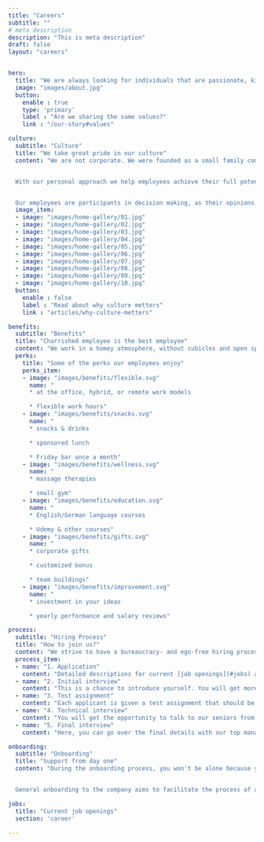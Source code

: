 ```yaml
---
title: "Careers"
subtitle: ""
# meta description
description: "This is meta description"
draft: false
layout: "careers"


hero:
  title: "We are always looking for individuals that are passionate, kind, and joyful in their pursuit of success."
  image: "images/about.jpg"
  button:
    enable : true
    type: 'primary'
    label : "Are we sharing the same values?"
    link : "/our-story#values"

culture:
  subtitle: "Culture"
  title: "We take great pride in our culture"
  content: "We are not corporate. We were founded as a small family company, and although we have significantly grown, our business approach still integrates family values.


  With our personal approach we help employees achieve their full potential by taking into account strengths and aspirations of each worker, finding the right place in the company for them, and supporting and guiding them in their journey of professional self&#8209;actualization.


  Our employees are participants in decision making, as their opinions, initiatives, and ideas are always heard and welcomed. Constructive suggestions can promptly come to life with our flat hierarchy and short decision making paths."
  image_item:
  - image: "images/home-gallery/01.jpg"
  - image: "images/home-gallery/02.jpg"
  - image: "images/home-gallery/03.jpg"
  - image: "images/home-gallery/04.jpg"
  - image: "images/home-gallery/05.jpg"
  - image: "images/home-gallery/06.jpg"
  - image: "images/home-gallery/07.jpg"
  - image: "images/home-gallery/08.jpg"
  - image: "images/home-gallery/09.jpg"
  - image: "images/home-gallery/10.jpg"
  button:
    enable : false
    label : "Read about why culture metters"
    link : "articles/why-culture-metters"

benefits:
  subtitle: "Benefits"
  title: "Charrished employee is the best employee"
  content: "We work in a homey atmosphere, without cubicles and open space areas, with enough comfortable room for peace and quiet, and a friendly and fun atmosphere to relax. We develop fantastic software solutions while also learning some fairly practical skills, consuming copious amounts of coffee, and playing PS5, darts, table tennis, and board games. Everybody is given the freedom and flexibility to create a healthy work-life balance that reflects the demands of their lifestyles while enabling them to work as productively as possible."
  perks:
    title: "Some of the perks our employees enjoy"
    perks_item:
    - image: "images/benefits/flexible.svg"
      name: "
      * at the office, hybrid, or remote work models

      * flexible work hours"
    - image: "images/benefits/snacks.svg"
      name: "
      * snacks & drinks

      * sponsored lunch

      * Friday bar once a month"
    - image: "images/benefits/wellness.svg"
      name: "
      * massage therapies

      * small gym"
    - image: "images/benefits/education.svg"
      name: "
      * English/German language courses

      * Udemy & other courses"
    - image: "images/benefits/gifts.svg"
      name: "
      * corporate gifts

      * customized bonus

      * team buildings"
    - image: "images/benefits/improvement.svg"
      name: "
      * investment in your ideas

      * yearly performance and salary reviews"

process:
  subtitle: "Hiring Process"
  title: "How to join us?"
  content: "We strive to have a bureaucracy- and ego-free hiring process that provides a welcoming experience for new employees. It's impossible to test everything with interviews and general tests, so instead of overcomplicating the process itself, if a candidate seems like a good fit, we take them on for a trial period of 3 months, with an extension being discussed after 2 months."
  process_item:
  - name: "1. Application"
    content: "Detailed descriptions for current [job openings](#jobs) are available on our website. Our HR representative will get in touch with you to set up a time for the next step if you are a qualified applicant."
  - name: "2. Initial interview"
    content: "This is a chance to introduce yourself. You will get more information about the company, our culture, benefits, and opportunities for professional development. A part of the interview is conducted in English. "
  - name: "3. Test assignment"
    content: "Each applicant is given a test assignment that should be completed from home with a deadline of 2–5 days, depending on the position for which you are applying."
  - name: "4. Technical interview"
    content: "You will get the opportunity to talk to our seniors from the field and showcase your skills."
  - name: "5. Final interview"
    content: "Here, you can go over the final details with our top management. If everything goes well, you can expect an offer soon after."

onboarding:
  subtitle: "Onboarding"
  title: "Support from day one"
  content: "During the onboarding process, you won't be alone because you'll be surrounded by experienced coworkers who are eager to assist and share their knowledge. Additionally, you will be assigned an onboarding buddy who will guide you through the process and is always accessible for feedback, consultation, and assistance.


  General onboarding to the company aims to facilitate the process of a coworker’s introduction to the protocols, rules, and projects of the company on the one hand, and on the other, to provide feedback on a candidate's capabilities to follow the team dynamics and project requirements."

jobs:
  title: "Current job openings"
  section: 'career'

---
```

